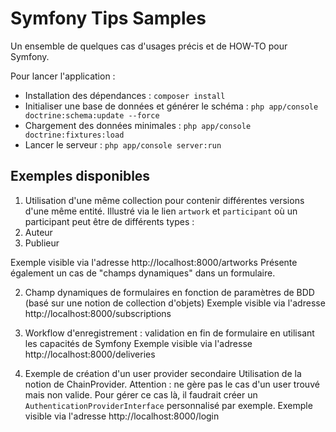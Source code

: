 Symfony Tips Samples
=======

Un ensemble de quelques cas d'usages précis et de HOW-TO pour Symfony.

Pour lancer l'application : 

* Installation des dépendances : `composer install`
* Initialiser une base de données et générer le schéma : `php app/console doctrine:schema:update --force`
* Chargement des données minimales : `php app/console doctrine:fixtures:load` 
* Lancer le serveur : `php app/console server:run` 

## Exemples disponibles

1. Utilisation d'une même collection pour contenir différentes versions d'une même entité. Illustré via le lien 
`artwork` et `participant` où un participant peut être de différents types :
  1. Auteur
  2. Publieur

 Exemple visible via l'adresse http://localhost:8000/artworks
 Présente également un cas de "champs dynamiques" dans un formulaire.
 
2. Champ dynamiques de formulaires en fonction de paramètres de BDD (basé sur une notion de collection d'objets)
 Exemple visible via l'adresse http://localhost:8000/subscriptions

3. Workflow d'enregistrement : validation en fin de formulaire en utilisant les capacités de Symfony
 Exemple visible via l'adresse http://localhost:8000/deliveries

4. Exemple de création d'un user provider secondaire
Utilisation de la notion de ChainProvider. Attention : ne gère pas le cas d'un user trouvé mais non valide.
Pour gérer ce cas là, il faudrait créer un `AuthenticationProviderInterface` personnalisé par exemple.
 Exemple visible via l'adresse http://localhost:8000/login
